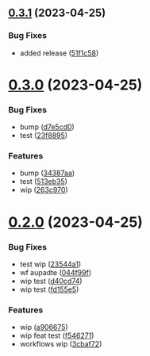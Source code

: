## [0.3.1](https://github.com/codingkwazii/nx-react-actions/compare/v0.3.0...v0.3.1) (2023-04-25)


### Bug Fixes

* added release ([51f1c58](https://github.com/codingkwazii/nx-react-actions/commit/51f1c58b78901cde9646fef42c95b4cb17398ab6))



# [0.3.0](https://github.com/codingkwazii/nx-react-actions/compare/v0.2.0...v0.3.0) (2023-04-25)


### Bug Fixes

* bump ([d7e5cd0](https://github.com/codingkwazii/nx-react-actions/commit/d7e5cd048b74cc7586c03a3d2ab9297873985fcd))
* test ([23f8895](https://github.com/codingkwazii/nx-react-actions/commit/23f8895b6940121af0c30493bb3b60d2b7313d3f))


### Features

* bump ([34387aa](https://github.com/codingkwazii/nx-react-actions/commit/34387aa9596c6ebde31c60b7ddd72dc119222099))
* test ([513eb35](https://github.com/codingkwazii/nx-react-actions/commit/513eb35da1d9d2b1f98ba9e5166ada121a5c7b50))
* wip ([263c970](https://github.com/codingkwazii/nx-react-actions/commit/263c970d860d6ad01997f9ad149d8b9a6e0d59dd))



# [0.2.0](https://github.com/codingkwazii/nx-react-actions/compare/fd155e5fc18c261f4697740bdb547a69a439b37d...v0.2.0) (2023-04-25)


### Bug Fixes

* test wip ([23544a1](https://github.com/codingkwazii/nx-react-actions/commit/23544a1d4dae011e4d35214cc55aa028d69002b2))
* wf aupadte ([044f99f](https://github.com/codingkwazii/nx-react-actions/commit/044f99f5561583f5905170a7d9b22704a8b095ee))
* wip test ([d40cd74](https://github.com/codingkwazii/nx-react-actions/commit/d40cd743e0a1db0369a99b6acb13fc44fd238d27))
* wip test ([fd155e5](https://github.com/codingkwazii/nx-react-actions/commit/fd155e5fc18c261f4697740bdb547a69a439b37d))


### Features

* wip ([a906675](https://github.com/codingkwazii/nx-react-actions/commit/a9066755ed307a8b61c20c746b6881dc62f59ea2))
* wip feat test ([f546271](https://github.com/codingkwazii/nx-react-actions/commit/f546271de433bae68440b8b60b283ba8621dd362))
* workflows wip ([3cbaf72](https://github.com/codingkwazii/nx-react-actions/commit/3cbaf72140d10e209fcb7b9707ca01b52038208e))



